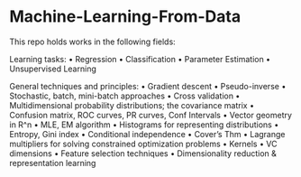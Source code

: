 # Machine-Learning-From-Data

This repo holds works in the following fields:

Learning tasks:
    • Regression
    • Classification
    • Parameter Estimation
    • Unsupervised Learning

General techniques and principles:
    • Gradient descent
    • Pseudo-inverse
    • Stochastic, batch, mini-batch approaches 
    • Cross validation
    • Multidimensional probability distributions; the covariance matrix
    • Confusion matrix, ROC curves, PR curves, Conf Intervals
    • Vector geometry in R^n
    • MLE, EM algorithm
    • Histograms for representing distributions
    • Entropy, Gini index
    • Conditional independence
    • Cover’s Thm
    • Lagrange multipliers for solving constrained optimization problems
    • Kernels 
    • VC dimensions
    • Feature selection techniques
    • Dimensionality reduction & representation learning
